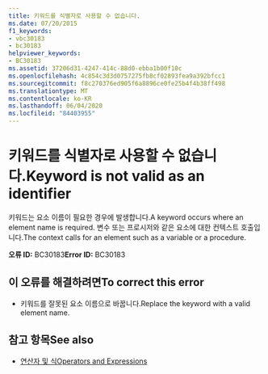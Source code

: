```yaml
---
title: 키워드를 식별자로 사용할 수 없습니다.
ms.date: 07/20/2015
f1_keywords:
- vbc30183
- bc30183
helpviewer_keywords:
- BC30183
ms.assetid: 37206d31-4247-414c-88d0-ebba1b00f10c
ms.openlocfilehash: 4c854c3d3d0757275fb8cf02893fea9a392bfcc1
ms.sourcegitcommit: f8c270376ed905f6a8896ce0fe25b4f4b38ff498
ms.translationtype: MT
ms.contentlocale: ko-KR
ms.lasthandoff: 06/04/2020
ms.locfileid: "84403955"
---
```

# <a name="keyword-is-not-valid-as-an-identifier"></a><span data-ttu-id="9e03d-102">키워드를 식별자로 사용할 수 없습니다.</span><span class="sxs-lookup"><span data-stu-id="9e03d-102">Keyword is not valid as an identifier</span></span>
<span data-ttu-id="9e03d-103">키워드는 요소 이름이 필요한 경우에 발생합니다.</span><span class="sxs-lookup"><span data-stu-id="9e03d-103">A keyword occurs where an element name is required.</span></span> <span data-ttu-id="9e03d-104">변수 또는 프로시저와 같은 요소에 대한 컨텍스트 호출입니다.</span><span class="sxs-lookup"><span data-stu-id="9e03d-104">The context calls for an element such as a variable or a procedure.</span></span>  
  
 <span data-ttu-id="9e03d-105">**오류 ID:** BC30183</span><span class="sxs-lookup"><span data-stu-id="9e03d-105">**Error ID:** BC30183</span></span>  
  
## <a name="to-correct-this-error"></a><span data-ttu-id="9e03d-106">이 오류를 해결하려면</span><span class="sxs-lookup"><span data-stu-id="9e03d-106">To correct this error</span></span>  
  
- <span data-ttu-id="9e03d-107">키워드를 잘못된 요소 이름으로 바꿉니다.</span><span class="sxs-lookup"><span data-stu-id="9e03d-107">Replace the keyword with a valid element name.</span></span>  
  
## <a name="see-also"></a><span data-ttu-id="9e03d-108">참고 항목</span><span class="sxs-lookup"><span data-stu-id="9e03d-108">See also</span></span>

- [<span data-ttu-id="9e03d-109">연산자 및 식</span><span class="sxs-lookup"><span data-stu-id="9e03d-109">Operators and Expressions</span></span>](../programming-guide/language-features/operators-and-expressions/index.md)
